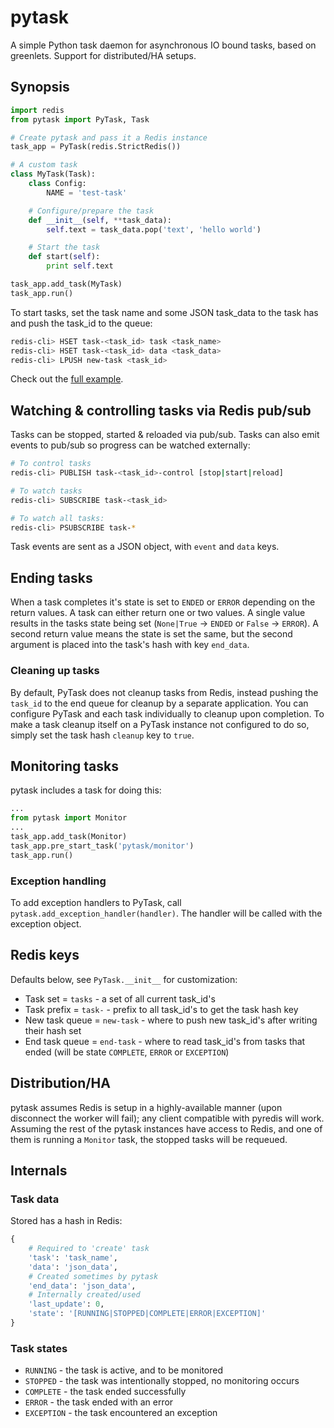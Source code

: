 # pytask

A simple Python task daemon for asynchronous IO bound tasks, based on greenlets. Support for distributed/HA setups.


## Synopsis

```py
import redis
from pytask import PyTask, Task

# Create pytask and pass it a Redis instance
task_app = PyTask(redis.StrictRedis())

# A custom task
class MyTask(Task):
    class Config:
        NAME = 'test-task'

    # Configure/prepare the task
    def __init__(self, **task_data):
        self.text = task_data.pop('text', 'hello world')

    # Start the task
    def start(self):
        print self.text

task_app.add_task(MyTask)
task_app.run()
```

To start tasks, set the task name and some JSON task_data to the task has and push the task_id to the queue:

```sh
redis-cli> HSET task-<task_id> task <task_name>
redis-cli> HSET task-<task_id> data <task_data>
redis-cli> LPUSH new-task <task_id>
```

Check out the [full example](./example/).


## Watching & controlling tasks via Redis pub/sub

Tasks can be stopped, started & reloaded via pub/sub. Tasks can also emit events to pub/sub so progress can be watched externally:

```sh
# To control tasks
redis-cli> PUBLISH task-<task_id>-control [stop|start|reload]

# To watch tasks
redis-cli> SUBSCRIBE task-<task_id>

# To watch all tasks:
redis-cli> PSUBSCRIBE task-*
```

Task events are sent as a JSON object, with `event` and `data` keys.


## Ending tasks

When a task completes it's state is set to `ENDED` or `ERROR` depending on the return values. A task can either return one or two values. A single value results in the tasks state being set (`None|True` -> `ENDED` or `False` -> `ERROR`). A second return value means the state is set the same, but the second argument is placed into the task's hash with key `end_data`.

### Cleaning up tasks

By default, PyTask does not cleanup tasks from Redis, instead pushing the `task_id` to the end queue for cleanup by a separate application. You can configure PyTask and each task individually to cleanup upon completion. To make a task cleanup itself on a PyTask instance not configured to do so, simply set the task hash `cleanup` key to `true`.


## Monitoring tasks

pytask includes a task for doing this:

```py
...
from pytask import Monitor
...
task_app.add_task(Monitor)
task_app.pre_start_task('pytask/monitor')
task_app.run()
```


### Exception handling

To add exception handlers to PyTask, call `pytask.add_exception_handler(handler)`. The handler will be called with the exception object.


## Redis keys

Defaults below, see `PyTask.__init__` for customization:

+ Task set = `tasks` - a set of all current task_id's
+ Task prefix = `task-` - prefix to all task_id's to get the task hash key
+ New task queue = `new-task` - where to push new task_id's after writing their hash set
+ End task queue = `end-task` - where to read task_id's from tasks that ended (will be state `COMPLETE`, `ERROR` or `EXCEPTION`)


## Distribution/HA

pytask assumes Redis is setup in a highly-available manner (upon disconnect the worker will fail); any client compatible with pyredis will work. Assuming the rest of the pytask instances have access to Redis, and one of them is running a `Monitor` task, the stopped tasks will be requeued.


## Internals

### Task data

Stored has a hash in Redis:

```py
{
    # Required to 'create' task
    'task': 'task_name',
    'data': 'json_data',
    # Created sometimes by pytask
    'end_data': 'json_data',
    # Internally created/used
    'last_update': 0,
    'state': '[RUNNING|STOPPED|COMPLETE|ERROR|EXCEPTION]'
}
```

### Task states

+ `RUNNING` - the task is active, and to be monitored
+ `STOPPED` - the task was intentionally stopped, no monitoring occurs
+ `COMPLETE` - the task ended successfully
+ `ERROR` - the task ended with an error
+ `EXCEPTION` - the task encountered an exception
